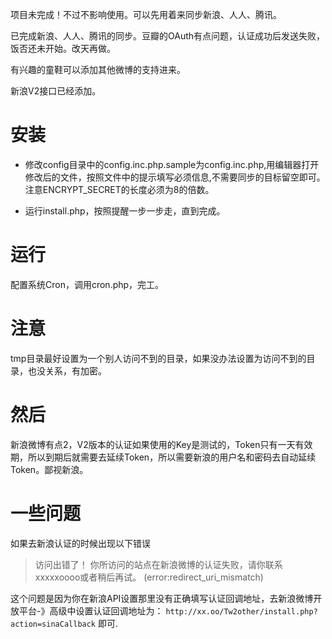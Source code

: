 项目未完成！不过不影响使用。可以先用着来同步新浪、人人、腾讯。

已完成新浪、人人、腾讯的同步。豆瓣的OAuth有点问题，认证成功后发送失败，饭否还未开始。改天再做。

有兴趣的童鞋可以添加其他微博的支持进来。

新浪V2接口已经添加。

# 安装

* 修改config目录中的config.inc.php.sample为config.inc.php,用编辑器打开修改后的文件，按照文件中的提示填写必须信息,不需要同步的目标留空即可。注意ENCRYPT_SECRET的长度必须为8的倍数。

* 运行install.php，按照提醒一步一步走，直到完成。


# 运行

配置系统Cron，调用cron.php，完工。

# 注意

tmp目录最好设置为一个别人访问不到的目录，如果没办法设置为访问不到的目录，也没关系，有加密。

# 然后

新浪微博有点2，V2版本的认证如果使用的Key是测试的，Token只有一天有效期，所以到期后就需要去延续Token，所以需要新浪的用户名和密码去自动延续Token。鄙视新浪。

# 一些问题

如果去新浪认证的时候出现以下错误
 
> 访问出错了！
> 你所访问的站点在新浪微博的认证失败，请你联系xxxxxoooo或者稍后再试。
> (error:redirect_uri_mismatch)

这个问题是因为你在新浪API设置那里没有正确填写认证回调地址，去新浪微博开放平台-》高级中设置认证回调地址为： `http://xx.oo/Tw2other/install.php?action=sinaCallback` 即可.
